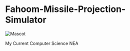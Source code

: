# Fahoom-Missile-Projection-Simulator

![Mascot]([https://github.com/DucksterBoo123/Fahoom-Missile-Projection-Simulator/blob/main/fahim.png])

My Current Computer Science NEA
